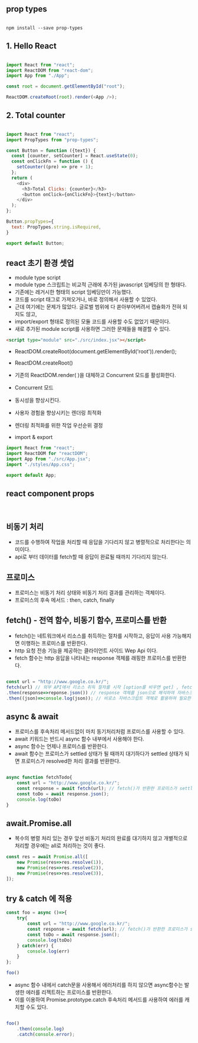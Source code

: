 ## prop types
```terminal

npm install --save prop-types

```

## 1. Hello React

```Javascript // index.jsx

import React from "react";
import ReactDOM from "react-dom";
import App from "./App";

const root = document.getElementById("root");

ReactDOM.createRoot(root).render(<App />);

```

## 2. Total counter

``` javascript 

import React from "react";
import PropTypes from "prop-types";

const Button = function ({text}) {
  const [counter, setCounter] = React.useState(0);
  const onClickFn = function () {
    setCounter((pre) => pre + 1);
  };
  return (
    <div>
      <h3>Total Clicks: {counter}</h3>
      <button onClick={onClickFn}>{text}</button>
    </div>
  );
};

Button.propTypes={
  text: PropTypes.string.isRequired,
}

export default Button;


```


## react 초기 환경 셋업

- module type script
- module type 스크립트는 비교적 근래에 추가된 javascript 임베딩의 한 형태다.
- 기존에는 레거시한 형태의 script 임베딩만이 가능했다.
- 코드를 script 태그로 가져오거나, 바로 정의해서 사용할 수 있었다.
- 근데 여기에는 문제가 많았다. 글로벌 범위에 다 쏟아부어버려서 캡슐화가 전혀 되지도 않고, 
- import/export 형태로 정의된 모듈 코드를 사용할 수도 없었기 때문이다.
- ​새로 추가된 module script를 사용하면 그러한 문제들을 해결할 수 있다. 
```html
<script type="module" src="./src/index.jsx"></script>
```

- ReactDOM.createRoot(document.getElementById('root')).render(<App />);
- ReactDOM.createRoot()
- 기존의 ReactDOM.render( )을 대체하고 Concurrent 모드를 활성화한다.
- Concurrent 모드
- 동시성을 향상시킨다.
- 사용자 경험을 향상시키는 렌더링 최적화
- 렌더링 최적화를 위한 작업 우선순위 결정
	
- import & export 
```javascript 
import React from "react";
import ReactDOM for "reactDOM";
import App from "./src/App.jsx";
import "./styles/App.css";

export default App;
```

## react component props
```javascript



```

## 비동기 처리
- 코드를 수행하여 작업을 처리할 때 응답을 기다리지 않고 병렬적으로 처리한다는 의미이다.
- api로 부터 데이터를 fetch할 때 응답이 완료될 때까지 기다리지 않는다.

## 프로미스
- 프로미스는 비동기 처리 상태와 비동기 처리 결과를 관리하는 객체이다.
- 프로미스의 후속 메서드 : then, catch, finally

## fetch() - 전역 함수, 비동기 함수, 프로미스를 반환
- fetch()는 네트워크에서 리소스를 취득하는 절차를 시작하고, 응답이 사용 가능해지면 이행하는 프로미스를 반환한다.
- http 요청 전송 기능을 제공하는 클라이언트 사이드 Wep Api 이다.
- fetch 함수는 http 응답을 나타내는 response 객체를 래핑한 프로미스를 반환한다.

```javascript

const url = "http://www.google.co.kr/";
fetch(url) // 외부 API에서 리소스 취득 절차를 시작 [option를 비우면 get] , fetch는 response 객체를 래핑한 프로미스 객체를 반환한다.
.then(response=>reponse.json()) // response 객체를 json으로 해석하여 자바스크립트 객체를 반환한다.
.then((json)=>console.log(json)); // 비로소 자바스크립트 객체로 활용하여 필요한 코드를 수행한다.

```

## async & await
- 프로미스를 후속처리 메서드없이 마치 동기처리처럼 프로미스를 사용할 수 있다.
- await 키워드는 반드시 async 함수 내부에서 사용해야 한다.
- async 함수는 언제나 프로미스를 반환한다.
- await 함수는 프로미스가 settled 상태가 될 때까지 대기하다가 settled 상태가 되면 프로미스가 resolved한 처리 결과를 반환한다.

```javascript

async function fetchTodo{
    const url = "http://www.google.co.kr/";
    const response = await fetch(url); // fetch()가 반환한 프로미스가 settled 될 때까지 대기하다가 settled되면 프로미스가 resolved한 처리결과가 response 변수에 할당된다.
    const toDo = await response.json();
    console.log(toDo)
}

```

## await.Promise.all
- 복수의 병렬 처리 있는 경우 앞선 비동기 처리의 완료를 대기하지 않고 개별적으로 처리할 경우에는 all로 처리하는 것이 좋다.
```javascript
const res = await Promise.all([
    new Promise(res=>res.resolve(1)),
    new Promise(res=>res.resolve(2)),
    new Promise(res=>res.resolve(3)),
]);

```

## try & catch 에 적용
```javascript
const foo = async ()=>{
    try{
        const url = "http://www.google.co.kr/";
        const response = await fetch(url); // fetch()가 반환한 프로미스가 settled 될 때까지 대기하다가 settled되면 프로미스가 resolved한 처리결과가 response 변수에 할당된다.
        const toDo = await response.json();
        console.log(toDo)
    } catch(err) {
        console.log(err)
    }
};

foo()
```

- async 함수 내에서 catch문을 사용해서 에러처리를 하지 않으면 async함수는 발생한 에러를 리젝트하는 프로미스를 반환한다.
- 이를 이용하여 Promise.prototype.catch 후속처리 메서드를 사용하여 에러를 캐치할 수도 있다.

```javascript

foo()
    .then(console.log)
    .catch(console.error);
    
```